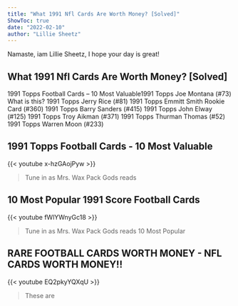 ```yaml
---
title: "What 1991 Nfl Cards Are Worth Money? [Solved]"
ShowToc: true 
date: "2022-02-10"
author: "Lillie Sheetz" 
---
```


Namaste, iam Lillie Sheetz, I hope your day is great!
## What 1991 Nfl Cards Are Worth Money? [Solved]
 1991 Topps Football Cards – 10 Most Valuable1991 Topps Joe Montana (#73) What is this? 
 1991 Topps Jerry Rice (#81) 
 1991 Topps Emmitt Smith Rookie Card (#360) 
 1991 Topps Barry Sanders (#415) 
 1991 Topps John Elway (#125) 
 1991 Topps Troy Aikman (#371) 
 1991 Topps Thurman Thomas (#52) 
 1991 Topps Warren Moon (#233)

## 1991 Topps Football Cards - 10 Most Valuable
{{< youtube x-hzGAojPyw >}}
>Tune in as Mrs. Wax Pack Gods reads 

## 10 Most Popular 1991 Score Football Cards
{{< youtube fWlYWnyGc18 >}}
>Tune in as Mrs. Wax Pack Gods reads 10 Most Popular 

## RARE FOOTBALL CARDS WORTH MONEY - NFL CARDS WORTH MONEY!!
{{< youtube EQ2pkyYQXqU >}}
>These are 

